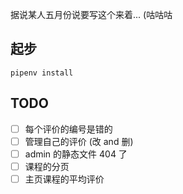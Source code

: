 据说某人五月份说要写这个来着... (咕咕咕

## 起步
```
pipenv install
```

## TODO
- [ ] 每个评价的编号是错的
- [ ] 管理自己的评价 (改 and 删)
- [ ] admin 的静态文件 404 了
- [ ] 课程的分页
- [ ] 主页课程的平均评价